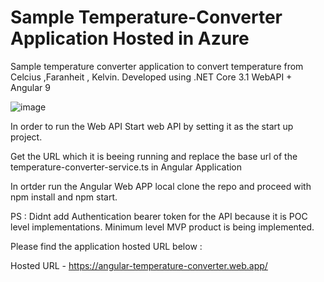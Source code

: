 # Sample Temperature-Converter Application Hosted in Azure
Sample temperature converter application to convert temperature from Celcius ,Faranheit , Kelvin.
Developed using .NET Core 3.1 WebAPI + Angular 9


![image](https://user-images.githubusercontent.com/22972311/116810359-fc1e8200-ab60-11eb-812b-76261cfa5397.png)


In order to run the Web API Start web API by setting it as the start up project.

Get the URL which it is beeing running and replace the base url of the temperature-converter-service.ts in Angular Application

In ortder run the Angular Web APP local clone the repo and proceed with npm install and npm start.

PS : Didnt add Authentication bearer token for the API because it is POC level implementations. Minimum level MVP product is being implemented.

Please find the application hosted URL below :

Hosted URL - https://angular-temperature-converter.web.app/

